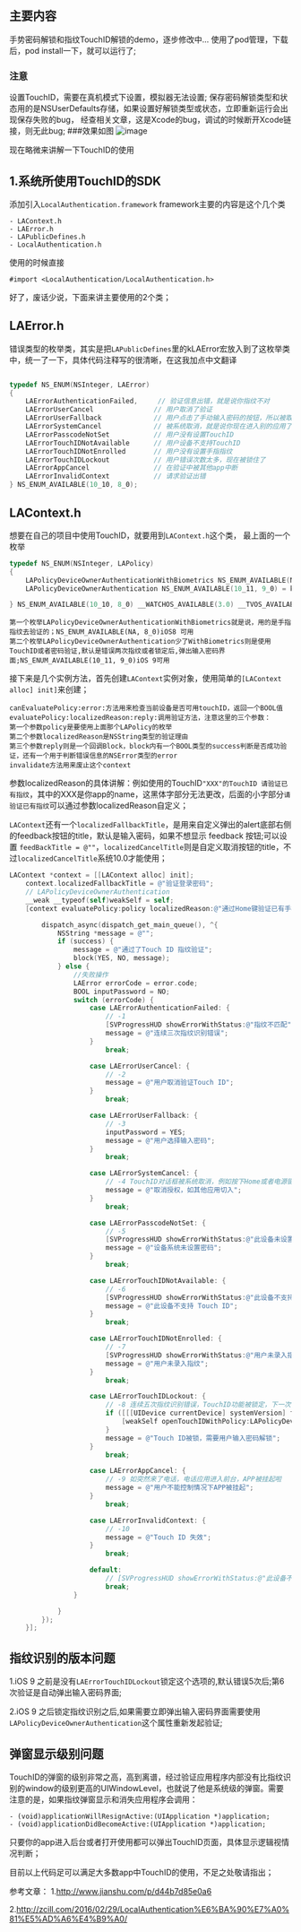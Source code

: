 ## 主要内容
手势密码解锁和指纹TouchID解锁的demo，逐步修改中...
使用了pod管理，下载后，pod install一下，就可以运行了;
### 注意
设置TouchID，需要在真机模式下设置，模拟器无法设置;
保存密码解锁类型和状态用的是NSUserDefaults存储，如果设置好解锁类型或状态，立即重新运行会出现保存失败的bug，
经查相关文章，这是Xcode的bug，调试的时候断开Xcode链接，则无此bug;
###效果如图
![image](https://github.com/XGPASS/XGTouchDemo/blob/master/images/develop.gif)

现在略微来讲解一下TouchID的使用
## 1.系统所使用TouchID的SDK
添加引入```LocalAuthentication.framework```
framework主要的内容是这个几个类
```
- LAContext.h
- LAError.h
- LAPublicDefines.h
- LocalAuthentication.h
```
使用的时候直接
```
#import <LocalAuthentication/LocalAuthentication.h>
```
好了，废话少说，下面来讲主要使用的2个类；
## LAError.h
错误类型的枚举类，其实是把```LAPublicDefines```里的kLAError宏放入到了这枚举类中，统一了一下，具体代码注释写的很清晰，在这我加点中文翻译
```objective-c

typedef NS_ENUM(NSInteger, LAError)
{
    LAErrorAuthenticationFailed,     // 验证信息出错，就是说你指纹不对
    LAErrorUserCancel               // 用户取消了验证
    LAErrorUserFallback             // 用户点击了手动输入密码的按钮，所以被取消了
    LAErrorSystemCancel             // 被系统取消，就是说你现在进入别的应用了，不在刚刚那个页面，所以没法验证
    LAErrorPasscodeNotSet           // 用户没有设置TouchID
    LAErrorTouchIDNotAvailable      // 用户设备不支持TouchID
    LAErrorTouchIDNotEnrolled       // 用户没有设置手指指纹
    LAErrorTouchIDLockout           // 用户错误次数太多，现在被锁住了
    LAErrorAppCancel                // 在验证中被其他app中断
    LAErrorInvalidContext           // 请求验证出错
} NS_ENUM_AVAILABLE(10_10, 8_0);

```

## LAContext.h
想要在自己的项目中使用TouchID，就要用到```LAContext.h```这个类，
最上面的一个枚举
```objective-c
typedef NS_ENUM(NSInteger, LAPolicy)
{
    LAPolicyDeviceOwnerAuthenticationWithBiometrics NS_ENUM_AVAILABLE(NA, 8_0) __WATCHOS_AVAILABLE(3.0) __TVOS_AVAILABLE(10.0) = kLAPolicyDeviceOwnerAuthenticationWithBiometrics,
    LAPolicyDeviceOwnerAuthentication NS_ENUM_AVAILABLE(10_11, 9_0) = kLAPolicyDeviceOwnerAuthentication

} NS_ENUM_AVAILABLE(10_10, 8_0) __WATCHOS_AVAILABLE(3.0) __TVOS_AVAILABLE(10.0);
```
```
第一个枚举LAPolicyDeviceOwnerAuthenticationWithBiometrics就是说，用的是手指指纹去验证的；NS_ENUM_AVAILABLE(NA, 8_0)iOS8 可用
第二个枚举LAPolicyDeviceOwnerAuthentication少了WithBiometrics则是使用TouchID或者密码验证,默认是错误两次指纹或者锁定后,弹出输入密码界面;NS_ENUM_AVAILABLE(10_11, 9_0)iOS 9可用
```
接下来是几个实例方法，首先创建```LAContext```实例对象，使用简单的```[LAContext alloc] init]```来创建；

```
canEvaluatePolicy:error:方法用来检查当前设备是否可用touchID，返回一个BOOL值
evaluatePolicy:localizedReason:reply:调用验证方法，注意这里的三个参数：
第一个参数policy是要使用上面那个LAPolicy的枚举
第二个参数localizedReason是NSString类型的验证理由
第三个参数reply则是一个回调Block，block内有一个BOOL类型的success判断是否成功验证，还有一个用于判断错误信息的NSError类型的error
invalidate方法用来废止这个context
```
参数localizedReason的具体讲解：例如使用的TouchID```"XXX"的TouchID 请验证已有指纹```，其中的XXX是你app的name，这黑体字部分无法更改，后面的小字部分```请验证已有指纹```可以通过参数localizedReason自定义；

```LAContext```还有一个```localizedFallbackTitle```，是用来自定义弹出的alert底部右侧的feedback按钮的title，默认是输入密码，如果不想显示 feedback 按钮;可以设置 ```feedBackTitle = @""```，```localizedCancelTitle```则是自定义取消按钮的title，不过```localizedCancelTitle```系统10.0才能使用；

```objective-c
LAContext *context = [[LAContext alloc] init];
    context.localizedFallbackTitle = @"验证登录密码";
    // LAPolicyDeviceOwnerAuthentication
    __weak __typeof(self)weakSelf = self;
    [context evaluatePolicy:policy localizedReason:@"通过Home键验证已有手机指纹" reply:^(BOOL success, NSError * _Nullable error) {

        dispatch_async(dispatch_get_main_queue(), ^{
            NSString *message = @"";
            if (success) {
                message = @"通过了Touch ID 指纹验证";
                block(YES, NO, message);
            } else {
                //失败操作
                LAError errorCode = error.code;
                BOOL inputPassword = NO;
                switch (errorCode) {
                    case LAErrorAuthenticationFailed: {
                        // -1
                        [SVProgressHUD showErrorWithStatus:@"指纹不匹配"];
                        message = @"连续三次指纹识别错误";
                    }
                        break;

                    case LAErrorUserCancel: {
                        // -2
                        message = @"用户取消验证Touch ID";
                    }
                        break;

                    case LAErrorUserFallback: {
                        // -3
                        inputPassword = YES;
                        message = @"用户选择输入密码";
                    }
                        break;

                    case LAErrorSystemCancel: {
                        // -4 TouchID对话框被系统取消，例如按下Home或者电源键
                        message = @"取消授权，如其他应用切入";
                    }
                        break;

                    case LAErrorPasscodeNotSet: {
                        // -5
                        [SVProgressHUD showErrorWithStatus:@"此设备未设置系统密码"];
                        message = @"设备系统未设置密码";
                    }
                        break;

                    case LAErrorTouchIDNotAvailable: {
                        // -6
                        [SVProgressHUD showErrorWithStatus:@"此设备不支持 Touch ID"];
                        message = @"此设备不支持 Touch ID";
                    }
                        break;

                    case LAErrorTouchIDNotEnrolled: {
                        // -7
                        [SVProgressHUD showErrorWithStatus:@"用户未录入指纹"];
                        message = @"用户未录入指纹";
                    }
                        break;

                    case LAErrorTouchIDLockout: {
                        // -8 连续五次指纹识别错误，TouchID功能被锁定，下一次需要输入系统密码
                        if ([[[UIDevice currentDevice] systemVersion] floatValue] >= 9.0) {
                            [weakSelf openTouchIDWithPolicy:LAPolicyDeviceOwnerAuthentication touchIDBlock:block];
                        }
                        message = @"Touch ID被锁，需要用户输入密码解锁";
                    }
                        break;

                    case LAErrorAppCancel: {
                        // -9 如突然来了电话，电话应用进入前台，APP被挂起啦
                        message = @"用户不能控制情况下APP被挂起";
                    }
                        break;

                    case LAErrorInvalidContext: {
                        // -10
                        message = @"Touch ID 失效";
                    }
                        break;

                    default:
                        // [SVProgressHUD showErrorWithStatus:@"此设备不支持 Touch ID"];
                        break;
                }

            }
        });
    }];
```

## 指纹识别的版本问题

1.iOS 9 之前是没有```LAErrorTouchIDLockout```锁定这个选项的,默认错误5次后;第6次验证是自动弹出输入密码界面;

2.iOS 9 之后锁定指纹识别之后,如果需要立即弹出输入密码界面需要使用```LAPolicyDeviceOwnerAuthentication```这个属性重新发起验证;

## 弹窗显示级别问题

TouchID的弹窗的级别非常之高，高到离谱，经过验证应用程序内部没有比指纹识别的window的级别更高的UIWindowLevel，也就说了他是系统级的弹窗。需要注意的是，如果指纹弹窗显示和消失应用程序会调用：
```
- (void)applicationWillResignActive:(UIApplication *)application;
- (void)applicationDidBecomeActive:(UIApplication *)application;
  ```
只要你的app进入后台或者打开使用都可以弹出TouchID页面，具体显示逻辑视情况判断；

目前以上代码足可以满足大多数app中TouchID的使用，不足之处敬请指出；

参考文章：
1.http://www.jianshu.com/p/d44b7d85e0a6

2.http://zcill.com/2016/02/29/LocalAuthentication%E6%BA%90%E7%A0%81%E5%AD%A6%E4%B9%A0/
